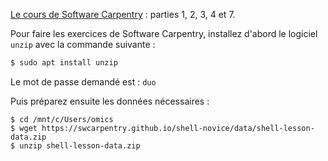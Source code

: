 
[Le cours de Software Carpentry](http://swcarpentry.github.io/shell-novice/) : parties 1, 2, 3, 4 et 7.

Pour faire les exercices de Software Carpentry, installez d'abord le logiciel `unzip` avec la commande suivante :

```bash
$ sudo apt install unzip
```
Le mot de passe demandé est : `duo`

Puis préparez ensuite les données nécessaires :
```
$ cd /mnt/c/Users/omics
$ wget https://swcarpentry.github.io/shell-novice/data/shell-lesson-data.zip
$ unzip shell-lesson-data.zip
```
